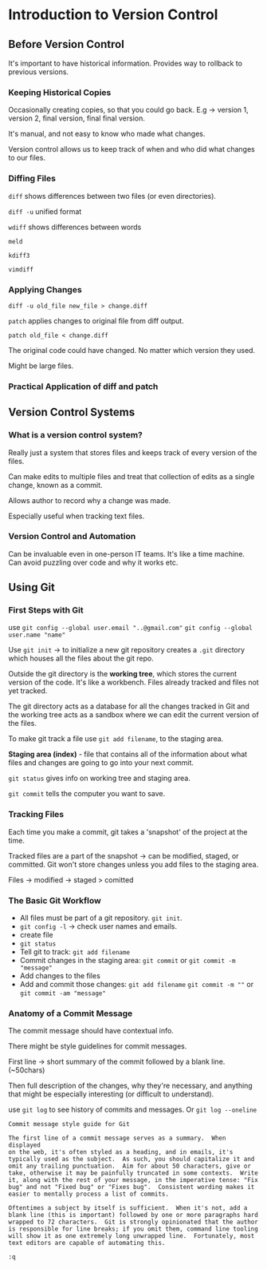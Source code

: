 # Introduction to Version Control

## Before Version Control

It's important to have historical information. Provides way to rollback to previous versions.

### Keeping Historical Copies

Occasionally creating copies, so that you could go back. E.g -> version 1, version 2, final version, final final version.

It's manual, and not easy to know who made what changes.

Version control allows us to keep track of when and who did what changes to our files.

### Diffing Files

`diff` shows differences between two files (or even directories).

`diff -u` unified format

`wdiff` shows differences between words

`meld`

`kdiff3`

`vimdiff`

### Applying Changes

`diff -u old_file new_file > change.diff`

`patch` applies changes to original file from diff output.

`patch old_file < change.diff`

The original code could have changed. No matter which version they used.

Might be large files.

### Practical Application of diff and patch


## Version Control Systems

### What is a version control system?

Really just a system that stores files and keeps track of every version of the files.

Can make edits to multiple files and treat that collection of edits as a single change, known as a commit.

Allows author to record why a change was made.

Especially useful when tracking text files.

### Version Control and Automation

Can be invaluable even in one-person IT teams. It's like a time machine.
Can avoid puzzling over code and why it works etc.

## Using Git

### First Steps with Git

use `git config --global user.email "..@gmail.com"`
`git config --global user.name "name"`


Use `git init` -> to initialize a new git repository
creates a `.git` directory which houses all the files about the git repo.

Outside the git directory is the **working tree**, which stores the current version of the code. It's like a workbench. Files already tracked and files not yet tracked.


The git directory acts as a database for all the changes tracked in Git and the working tree acts as a sandbox where we can edit the current version of the files.

To make git track a file use `git add filename`, to the staging area.

**Staging area (index)** - file that contains all of the information about what files and changes are going to go into your next commit.

`git status` gives info on working tree and staging area.

`git commit` tells the computer you want to save.

### Tracking Files

Each time you make a commit, git takes a 'snapshot' of the project at the time.

Tracked files are a part of the snapshot -> can be modified, staged, or committed.
Git won't store changes unless you add files to the staging area.

Files -> modified -> staged > comitted

### The Basic Git Workflow

* All files must be part of a git repository. `git init`.
* `git config -l` -> check user names and emails.
* create file
* `git status`
* Tell git to track: `git add filename`
* Commit changes in the staging area: `git commit` or `git commit -m "message"`
* Add changes to the files
* Add and commit those changes: `git add filename` `git commit -m ""` or `git commit -am "message"`

### Anatomy of a Commit Message

The commit message should have contextual info.

There might be style guidelines for commit messages.

First line  -> short summary of the commit followed by a blank line. (~50chars)

Then full description of the changes, why they're necessary, and anything that might be especially interesting (or difficult to understand).

use `git log` to see history of commits and messages. Or `git log --oneline`


```
Commit message style guide for Git

The first line of a commit message serves as a summary.  When displayed
on the web, it's often styled as a heading, and in emails, it's
typically used as the subject.  As such, you should capitalize it and
omit any trailing punctuation.  Aim for about 50 characters, give or
take, otherwise it may be painfully truncated in some contexts.  Write
it, along with the rest of your message, in the imperative tense: "Fix
bug" and not "Fixed bug" or "Fixes bug".  Consistent wording makes it
easier to mentally process a list of commits.

Oftentimes a subject by itself is sufficient.  When it's not, add a
blank line (this is important) followed by one or more paragraphs hard
wrapped to 72 characters.  Git is strongly opinionated that the author
is responsible for line breaks; if you omit them, command line tooling
will show it as one extremely long unwrapped line.  Fortunately, most
text editors are capable of automating this.

:q
```
